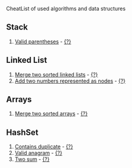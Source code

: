 CheatList of used algorithms and data structures

## Stack

1) [Valid parentheses](https://leetcode.com/problems/valid-parentheses/) - [{?}](https://github.com/Danylo-Sashchuk/leetcode/blob/d644e0491871f8b1782f2bf9ca9dcff345b8155d/src/ValidParentheses.java)

## Linked List
1) [Merge two sorted linked lists](https://leetcode.com/problems/merge-two-sorted-lists/) - [{?}](https://github.com/Danylo-Sashchuk/leetcode/blob/43f02e3862063e3fcb0b34203e0de02fc14cb2ec/src/linkedlist/ListNode.java)
2) [Add two numbers represented as nodes](https://leetcode.com/problems/add-two-numbers/) - [{?}](https://github.com/Danylo-Sashchuk/leetcode/blob/571af55fc4c98c2ddd0b96f27251388214d7a778/src/linkedlist/AddTwoNumbersUsingNodes.java)

## Arrays
1) [Merge two sorted arrays](https://leetcode.com/problems/merge-sorted-array/) - [{?}](https://github.com/Danylo-Sashchuk/leetcode/blob/364d9f5ecb0acd9195ea2cc41eccc13e5343150f/src/arrays/MergeSortedArray.java)

## HashSet
1) [Contains duplicate](https://leetcode.com/problems/contains-duplicate/description) - [{?}](https://github.com/Danylo-Sashchuk/leetcode/blob/af65bc8cfe6f118533f3fe23e4718fcd1ca1d342/src/arrays/ContainsDuplicate.java)
2) [Valid anagram](https://leetcode.com/problems/valid-anagram/submissions/945234877/) - [{?}](https://github.com/Danylo-Sashchuk/leetcode/blob/044578f20a2eb7b770e3d71dd38d90f7b9af170f/src/hashmap/ValidAnagram.java)
3) [Two sum](https://leetcode.com/problems/two-sum/description/) - [{?}](https://github.com/Danylo-Sashchuk/leetcode/blob/c7440c269bd4795215a9e2c467456f783bb68eb0/src/hashset/TwoSum.java)
